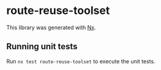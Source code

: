# route-reuse-toolset

This library was generated with [Nx](https://nx.dev).

## Running unit tests

Run `nx test route-reuse-toolset` to execute the unit tests.
